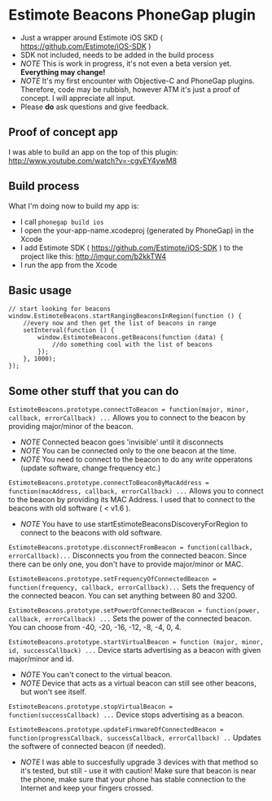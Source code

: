 Estimote Beacons PhoneGap plugin
========================
- Just a wrapper around Estimote iOS SKD ( https://github.com/Estimote/iOS-SDK )
- SDK not included, needs to be added in the build process
- *NOTE* This is work in progress, it's not even a beta version yet. **Everything may change!**
- *NOTE* It's my first encounter with Objective-C and PhoneGap plugins. Therefore, code may be rubbish, however ATM it's just a proof of concept. I will appreciate all input.
- Please **do** ask questions and give feedback.

## Proof of concept app
I was able to build an app on the top of this plugin: http://www.youtube.com/watch?v=-cgvEY4ywM8

## Build process
What I'm doing now to build my app is:

- I call `phonegap build ios`
- I open the your-app-name.xcodeproj (generated by PhoneGap) in the Xcode
- I add Estimote SDK ( https://github.com/Estimote/iOS-SDK ) to the project like this: http://imgur.com/b2kkTW4
- I run the app from the Xcode

## Basic usage

    // start looking for beacons
    window.EstimoteBeacons.startRangingBeaconsInRegion(function () {
        //every now and then get the list of beacons in range
        setInterval(function () {
            window.EstimoteBeacons.getBeacons(function (data) {
                //do something cool with the list of beacons
            });
        }, 1000);
    });
    
## Some other stuff that you can do

`EstimoteBeacons.prototype.connectToBeacon = function(major, minor, callback, errorCallback) ...`
Allows you to connect to the beacon by providing major/minor of the beacon.

- *NOTE* Connected beacon goes 'invisible' until it disconnects
- *NOTE* You can be connected only to the one beacon at the time.
- *NOTE* You need to connect to the beacon to do any *write* opperatons (update software, change frequency etc.)

`EstimoteBeacons.prototype.connectToBeaconByMacAddress = function(macAddress, callback, errorCallback) ...`
Allows you to connect to the beacon by providing its MAC Address. I used that to connect to the beacons with old software ( < v1.6 ).

- *NOTE* You have to use startEstimoteBeaconsDiscoveryForRegion to connect to the beacons with old software.

`EstimoteBeacons.prototype.disconnectFromBeacon = function(callback, errorCallback)...`
Disconnects you from the connected beacon. Since there can be only one, you don't have to provide major/minor or MAC.

`EstimoteBeacons.prototype.setFrequencyOfConnectedBeacon = function(frequency, callback, errorCallback)...`
Sets the frequency of the connected beacon. You can set anything between 80 and 3200.

`EstimoteBeacons.prototype.setPowerOfConnectedBeacon = function(power, callback, errorCallback) ...`
Sets the power of the connected beacon. You can choose from -40, -20, -16, -12, -8, -4, 0, 4.

`EstimoteBeacons.prototype.startVirtualBeacon = function (major, minor, id, successCallback) ...`
Device starts advertising as a beacon with given major/minor and id.

- *NOTE* You can't conect to the virtual beacon.
- *NOTE* Device that acts as a virtual beacon can still see other beacons, but won't see itself.

`EstimoteBeacons.prototype.stopVirtualBeacon = function(successCallback) ...`
Device stops advertising as a beacon.

`EstimoteBeacons.prototype.updateFirmwareOfConnectedBeacon = function(progressCallback, successCallback, errorCallback) ..`
Updates the softwere of connected beacon (if needed).

- *NOTE* I was able to succesfully upgrade 3 devices with that method so it's tested, but still - use it with caution! Make sure that beacon is near the phone, make sure that your phone has stable connection to the Internet and keep your fingers crossed.
